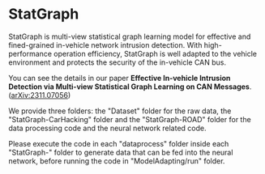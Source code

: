 # StatGraph
StatGraph is multi-view statistical graph learning model for effective and fined-grained in-vehicle network intrusion detection. With high-performance operation efficiency, StatGraph is well adapted to the vehicle environment and protects the security of the in-vehicle CAN bus. 

You can see the details in our paper **Effective In-vehicle Intrusion Detection via Multi-view Statistical Graph Learning on CAN Messages**. ([arXiv:2311.07056](https://arxiv.org/abs/2311.07056))

We provide three folders: the "Dataset" folder for the raw data, the "StatGraph-CarHacking" folder and the "StatGraph-ROAD" folder for the data processing code and the neural network related code. 

Please execute the code in each "dataprocess" folder inside each "StatGraph-" folder to generate data that can be fed into the neural network, before running the code in "ModelAdapting/run" folder.
